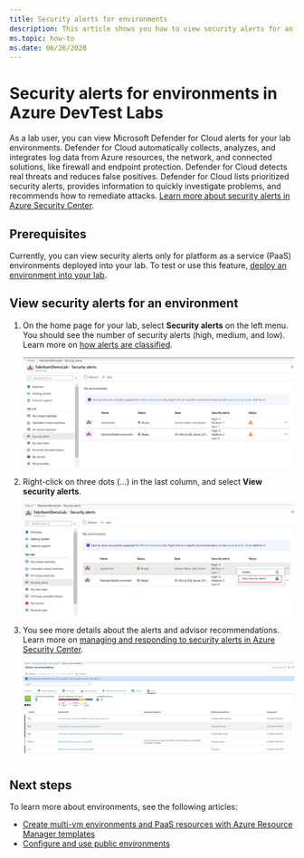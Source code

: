 ```yaml
---
title: Security alerts for environments
description: This article shows you how to view security alerts for an environment in DevTest Labs and take an appropriate action. 
ms.topic: how-to
ms.date: 06/26/2020
---
```


# Security alerts for environments in Azure DevTest Labs
As a lab user, you can view Microsoft Defender for Cloud alerts for your lab environments. Defender for Cloud  automatically collects, analyzes, and integrates log data from  Azure resources, the network, and connected solutions, like firewall and endpoint protection. Defender for Cloud detects real threats and reduces false positives. Defender for Cloud lists prioritized security alerts, provides information to quickly investigate problems, and recommends how to remediate attacks. [Learn more about security alerts in Azure Security Center](../security-center//security-center-alerts-overview.md).  


## Prerequisites
Currently, you can view security alerts only for platform as a service (PaaS) environments deployed into your lab. To test or use this feature, [deploy an environment into your lab](devtest-lab-create-environment-from-arm.md). 

## View security alerts for an environment

1. On the home page for your lab, select **Security alerts** on the left menu. You should see the number of security alerts (high, medium, and low). Learn more on [how alerts are classified](../security-center/security-center-alerts-overview.md#how-are-alerts-classified).

    ![Security alerts - overview](./media/environment-security-alerts/security-alerts-overview-page.png)
2. Right-click on three dots (...) in the last column, and select **View security alerts**. 

    ![Screenshot that shows the Security alerts page with "View security alerts" selected.](./media/environment-security-alerts/view-security-alerts-menu.png)
    
3. You see more details about the alerts and advisor recommendations. Learn more on [managing and responding to security alerts in Azure Security Center](../security-center/security-center-managing-and-responding-alerts.md).

    ![View security alerts](./media/environment-security-alerts/advisor-recommendations.png)


## Next steps
To learn more about environments, see the following articles:

- [Create multi-vm environments and PaaS resources with Azure Resource Manager templates](devtest-lab-create-environment-from-arm.md)
- [Configure and use public environments](devtest-lab-configure-use-public-environments.md)
